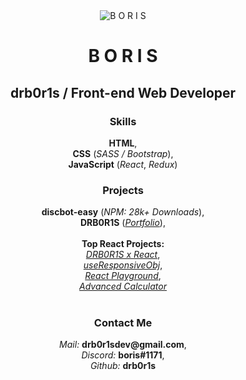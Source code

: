 <div align="center">
  <img src="https://i.imgur.com/UFREZ1Y.png" alt="B O R I S"></img>
</div>

<h1 align="center">B O R I S</h1>
<h2 align="center">drb0r1s / Front-end Web Developer</h2>

<h3 align="center">Skills</h3>

<div align="center">
  <b>HTML</b>,<br>
  <b>CSS</b> (<i>SASS / Bootstrap</i>),<br>
  <b>JavaScript</b> (<i>React</i>, <i>Redux</i>)
</div>

<h3 align="center">Projects</h3>

<div align="center">
  <b>discbot-easy</b> (<i>NPM: 28k+ Downloads</i>),<br>
  <b>DRB0R1S</b> (<i><a href="https://boris.ml">Portfolio</a></i>),<br><br>
  <b>Top React Projects:</b><br>
  <i><a href="https://drb0r1s-react.netlify.app/">DRB0R1S x React</a></i>,<br>
  <i><a href="https://github.com/drb0r1s/useResponsiveObj">useResponsiveObj</a></i>,<br>
  <i><a href="https://drb0r1s-react-playground.netlify.app">React Playground</a></i>,<br>
  <i><a href="https://drb0r1s-react-calculator.netlify.app/">Advanced Calculator</a></i><br><br>
</div>

<h3 align="center">Contact Me</h3>

<div align="center">
  <i>Mail: </i><b>drb0r1sdev@gmail.com</b>,<br>
  <i>Discord: </i><b>boris#1171</b>,<br>
  <i>Github: </i><b>drb0r1s</b>
</div>
